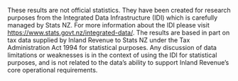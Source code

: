 These results are not official statistics. They have been created for research purposes from the 
Integrated Data Infrastructure (IDI) which is carefully managed by Stats NZ. For more information 
about the IDI please visit https://www.stats.govt.nz/integrated-data/. The results are based in part 
on tax data supplied by Inland Revenue to Stats NZ under the Tax Administration Act 1994 for 
statistical purposes. Any discussion of data limitations or weaknesses is in the context of using 
the IDI for statistical purposes, and is not related to the data’s ability to support Inland Revenue’s 
core operational requirements.